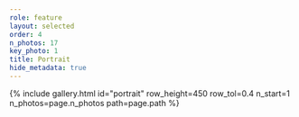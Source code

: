 ```yaml
---
role: feature
layout: selected
order: 4
n_photos: 17
key_photo: 1
title: Portrait
hide_metadata: true
---
```


{% include gallery.html id="portrait" row_height=450 row_tol=0.4 n_start=1 n_photos=page.n_photos path=page.path %}

